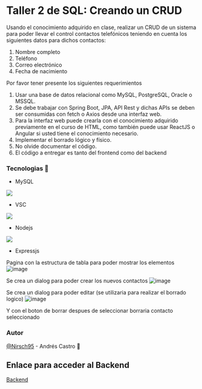 # Taller 2 de SQL: Creando un CRUD

Usando el conocimiento adquirido en clase, realizar un CRUD de un sistema para poder llevar el control contactos telefónicos teniendo en cuenta los siguientes datos para dichos contactos:

1.	Nombre completo
2.	Teléfono
3.	Correo electrónico
4.	Fecha de nacimiento

Por favor tener presente los siguientes requerimientos

1.	Usar una base de datos relacional como MySQL, PostgreSQL, Oracle o MSSQL.
2.	Se debe trabajar con Spring Boot, JPA, API Rest y dichas APIs se deben ser consumidas con fetch o Axios desde una interfaz web.
3.	Para la interfaz web puede crearla con el conocimiento adquirido previamente en el curso de HTML, como también puede usar ReactJS o Angular si usted tiene el conocimiento necesario.
4.	Implementar el borrado lógico y físico.
5.	No olvide documentar el código.
6.	El código a entregar es tanto del frontend como del backend

### Tecnologias :wrench:
*	MySQL

![](https://styles.redditmedia.com/t5_2qm6k/styles/communityIcon_dhjr6guc03x51.png?width=256&s=3e825b7205c7f497d4695028e358d26ee359f84b)

*	VSC

![](https://code.visualstudio.com/assets/apple-touch-icon.png)

*	Nodejs

![](https://cdn.iconscout.com/icon/free/png-256/node-js-1174925.png)

*	Expressjs

Pagina con la estructura de tabla para poder mostrar los elementos
![image](https://user-images.githubusercontent.com/37886668/190059607-e5449722-d14f-4a97-af2d-3bfcf95604c2.png)

Se crea un dialog para poder crear los nuevos contactos
![image](https://user-images.githubusercontent.com/37886668/190059767-93732c5e-8644-4888-8d32-9bd33bcf348c.png)

Se crea un dialog para poder editar (se utilizaria para realizar el borrado logico)
![image](https://user-images.githubusercontent.com/37886668/190059858-3e2d8908-4f97-46bd-9a15-9be52ddf15bd.png)

Y con el boton de borrar despues de seleccionar borraria contacto seleccionado

### Autor
[@Nirsch95](https://github.com/Nirsch95) - Andrés Castro :wolf:

## Enlace para acceder al Backend
[Backend](https://github.com/Nirsch95/contacts)


